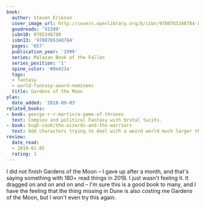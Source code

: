 ```yaml
---
book:
  author: Steven Erikson
  cover_image_url: http://covers.openlibrary.org/b/isbn/9780765348784-L.jpg
  goodreads: '55399'
  isbn10: 0765348780
  isbn13: '9780765348784'
  pages: '657'
  publication_year: '1999'
  series: Malazan Book of the Fallen
  series_position: '1'
  spine_color: '#8e423a'
  tags:
  - fantasy
  - world-fantasy-award-nominees
  title: Gardens of the Moon
plan:
  date_added: '2018-09-03'
related_books:
- book: george-r-r-martin/a-game-of-thrones
  text: Complex and political Fantasy with brutal twists.
- book: hugh-cook/the-wizards-and-the-warriors
  text: Odd characters trying to deal with a weird world much larger than themselves.
review:
  date_read:
  - 2019-01-05
  rating: 1
---
```


I did not finish Gardens of the Moon – I gave up after a month, and that's saying something with 180+ read things in
2018. I just wasn't feeling it. It dragged on and on and on and – I'm sure this is a good book to many, and I have the
feeling that the thing missing in Dune is also costing me Gardens of the Moon, but I won't even try this again.

